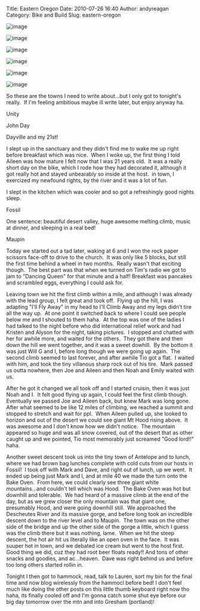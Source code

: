 Title: Eastern Oregon
Date: 2010-07-26 16:40
Author: andyreagan
Category: Bike and Build
Slug: eastern-oregon

![image](http://andyreagan.com/wp-content/uploads/2010/07/wpid-2010-07-27-16.24.51.jpg)

![image](http://andyreagan.com/wp-content/uploads/2010/07/wpid-2010-07-27-12.16.37.jpg)

![image](http://andyreagan.com/wp-content/uploads/2010/07/wpid-2010-07-25-12.49.49.jpg)

![image](http://andyreagan.com/wp-content/uploads/2010/07/wpid-2010-07-26-08.12.01.jpg)

![image](http://andyreagan.com/wp-content/uploads/2010/07/wpid-2010-07-27-12.16.371.jpg)

![image](http://andyreagan.com/wp-content/uploads/2010/07/wpid-2010-07-26-07.51.32.jpg)

So these are the towns I need to write about...but I only got to
tonight's really.  If I'm feeling ambitious maybe ill write later, but
enjoy anyway ha.

Unity

John Day

Dayville and my 21st!

I slept up in the sanctuary and they didn't find me to wake me up right
before breakfast which was nice.  When I woke up, the first thing I told
Aileen was how mature I felt now that I was 21 years old.  It was a
really short day on the bike, which I rode how they had decorated it,
although it got really hot and stayed unbearably so inside at the host. 
in town, I exercized my newfound rights, by the river and it was a lot
of fun.

I slept in the kitchen which was cooler and so got a refreshingly good
nights sleep.

Fossil

One sentence: beautiful desert valley, huge awesome melting climb, music
at dinner, and sleeping in a real bed!

Maupin

Today we started out a tad later, waking at 6 and I won the rock paper
scissors face-off to drive to the church.  It was only like 5 blocks,
but still the first time behind a wheel in two months.  Really wasn't
that exciting though.  The best part was that when we turned on Tim's
radio we got to jam to "Dancing Queen" for that minute and a half!
Breakfast was pancakes and scrambled eggs, everything I could ask for.

Leaving town we hit the first climb within a mile, and although I was
already with the lead group, I felt great and took off.  Flying up the
hill, I was adapting "I'll Fly Away" in my head to I'll Climb Away and
my legs didn't tire all the way up.  At one point it switched back to
where I could see people below me and I shouted to them haha.  At the
top was one of the ladies I had talked to the night before who did
international relief work and had Kristen and Alyson for the night,
taking pictures.  I stopped and chatted with her for awhile more, and
waited for the others.  They got there and then down the hill we went
together, and it was a sweet dowhill.  By the bottom it was just Will G
and I, before long though we were going up again.  The second climb
seemed to last forever, and after awhile Tio got a flat.  I waited with
him, and took the tiny villanous sharp rock out of his tire.  Mark
passed us outta nowhere, then Joe and Aileen and then Noah and Emily
waited with us.

After he got it changed we all took off and I started cruisin, then it
was just Noah and I.  It felt good flying up again, I could feel the
first climb though.  Eventually we passed Joe and Aileen back, but knew
Mark was long gone.  After what seemed to be like 12 miles of climbing,
we reached a summit and stopped to stretch and wait for ppl.  When
Aileen pulled up, she looked to horizon and out of the desert we could
see giant Mt Hood rising above.  It was awesome and I don't know how we
didn't notice.  The mountain appeared so huge and was all snow covered,
out of the desert that as other caught up and we pointed, Tio most
memorably just screamed "Good lord!!" haha.

Another sweet descent took us into the tiny town of Antelope and to
lunch, where we had brown bag lunches complete with cold cuts from our
hosts in Fossil!  I took off with Mark and Dave, and right out of lunch,
up we went.  It ended up being just Mark and I, and at mile 40 we made
the turn onto the Bake Oven.  From here, we could clearly see three
giant white mountains...and couldn't tell which was Hood.  The Bake Oven
was hot but downhill and tolerable.  We had heard of a massive climb at
the end of the day, but as we grew closer the only mountain was that
giant one, presumably Hood, and were going downhill still.  We
approached the Descheutes River and its massive gorge, and before long
took an incredible descent down to the river level and to Maupin.  The
town was on the other side of the bridge and up the other side of the
gorge a little, which I guess was the climb there but it was nothing,
lame.  When we hit the steep descent, the hot air hit us literally like
an open oven in the face.  It was suuper hot in town, and we debated ice
cream but went to the host first.  Good thing we did, cuz they had root
beer floats ready!! And tons of other snacks and goodies, and
ac...heaven.  Dave was right behind us and before too long others
started rollin in.

Tonight I then got to hammock, read, talk to Lauren, sort my bin for the
final time and now blog wirelessly from the hammocl before bed! I don't
feel much like doing the other posts on this little thumb keyboard right
now tho haha, its finally cooled off and I'm gonna catch some shut eye
before our big day tomorrow over the mtn and into Gresham (portland)!
